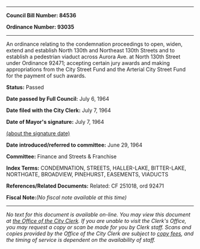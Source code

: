 

********

**Council Bill Number: 84536**
   
**Ordinance Number: 93035**
********

 An ordinance relating to the condemnation proceedings to open, widen, extend and establish North 130th and Northeast 130th Streets and to establish a pedestrian viaduct across Aurora Ave. at North 130th Street under Ordinance 92471; accepting certain jury awards and making appropriations from the City Street Fund and the Arterial City Street Fund for the payment of such awards.

**Status:** Passed
   
**Date passed by Full Council:** July 6, 1964
   
**Date filed with the City Clerk:** July 7, 1964
   
**Date of Mayor's signature:** July 7, 1964
   
[(about the signature date)](/~public/approvaldate.htm)
   
   
   
**Date introduced/referred to committee:** June 29, 1964
   
**Committee:** Finance and Streets & Franchise
   
   
**Index Terms:** CONDEMNATION, STREETS, HALLER-LAKE, BITTER-LAKE, NORTHGATE, BROADVIEW, PINEHURST, EASEMENTS, VIADUCTS

**References/Related Documents:** Related: CF 251018, ord 92471

**Fiscal Note:**_(No fiscal note available at this time)_
********

_No text for this document is available on-line. You may view this document at [the Office of the City Clerk](http://www.seattle.gov/leg/clerk/contactUs.htm). If you are unable to visit the Clerk's Office, you may request a copy or scan be made for you by Clerk staff. Scans and copies provided by the Office of the City Clerk are subject to [copy fees](http://clerk.seattle.gov/~public/clerkfees.htm), and the timing of service is dependent on the availability of staff._

